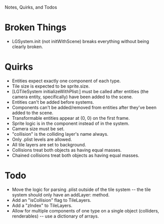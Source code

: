 Notes, Quirks, and Todos

# Broken Things

* LGSystem.init (not initWithScene) breaks everything without being clearly broken.

# Quirks

* Entities expect exactly one component of each type.
* Tile size is expected to be sprite.size.
* [LGTileSystem initializeWithPlist:] must be called after entities (the camera entity, specifically) have been added to the scene.
* Entities can't be added before systems.
* Components can't be added/removed from entities after they've been added to the scene.
* Transformable entities appear at (0, 0) on the first frame.
* Sprite logic is in the component instead of in the system.
* Camera size must be set.
* "collision" is the colliding layer's name always.
* Only .plist levels are allowed.
* All tile layers are set to background.
* Collisions treat both objects as having equal masses.
* Chained collisions treat both objects as having equal masses.

# Todo

* Move the logic for parsing .plist outside of the tile system -- the tile system should only have an addLayer: method.
* Add an "isCollision" flag to TileLayers.
* Add a "zIndex" to TileLayers.
* Allow for multiple components of one type on a single object (colliders, renderables) -- use a dictionary of arrays.